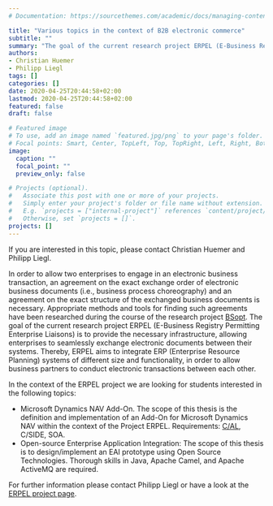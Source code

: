 ```yaml
---
# Documentation: https://sourcethemes.com/academic/docs/managing-content/

title: "Various topics in the context of B2B electronic commerce"
subtitle: ""
summary: "The goal of the current research project ERPEL (E-Business Registry Permitting Enterprise Liaisons) is to provide the necessary infrastructure, allowing enterprises to seamlessly exchange electronic documents between their systems."
authors:
- Christian Huemer
- Philipp Liegl
tags: []
categories: []
date: 2020-04-25T20:44:58+02:00
lastmod: 2020-04-25T20:44:58+02:00
featured: false
draft: false

# Featured image
# To use, add an image named `featured.jpg/png` to your page's folder.
# Focal points: Smart, Center, TopLeft, Top, TopRight, Left, Right, BottomLeft, Bottom, BottomRight.
image:
  caption: ""
  focal_point: ""
  preview_only: false

# Projects (optional).
#   Associate this post with one or more of your projects.
#   Simply enter your project's folder or file name without extension.
#   E.g. `projects = ["internal-project"]` references `content/project/deep-learning/index.md`.
#   Otherwise, set `projects = []`.
projects: []
---
```


If you are interested in this topic, please contact Christian Huemer and Philipp Liegl.

In order to allow two enterprises to engage in an electronic business transaction, an agreement on the exact exchange 
order of electronic business documents (i.e., business process choreography) and an agreement on the exact structure of 
the exchanged business documents is necessary. Appropriate methods and tools for finding such agreements have been 
researched during the course of the research project [BSopt](http://www.big.tuwien.ac.at/projects/8).
The goal of the current research project ERPEL (E-Business Registry Permitting Enterprise Liaisons) is to provide the 
necessary infrastructure, allowing enterprises to seamlessly exchange electronic documents between their systems. 
Thereby, ERPEL aims to integrate ERP (Enterprise Resource Planning) systems of different size and functionality, 
in order to allow business partners to conduct electronic transactions between each other.

In the context of the ERPEL project we are looking for students interested in the following topics:
* Microsoft Dynamics NAV Add-On. The scope of this thesis is the definition and implementation of an Add-On for 
  Microsoft Dynamics NAV within the context of the Project ERPEL. 
  Requirements: [C/AL](http://en.wikipedia.org/wiki/C/AL), C/SIDE, SOA.
* Open-source Enterprise Application Integration: The scope of this thesis is to design/implement an EAI prototype 
  using Open Source Technologies. Thorough skills in Java, Apache Camel, and Apache ActiveMQ are required.

For further information please contact Philipp Liegl or have a look at the 
[ERPEL project page](http://www.erpel.at).
